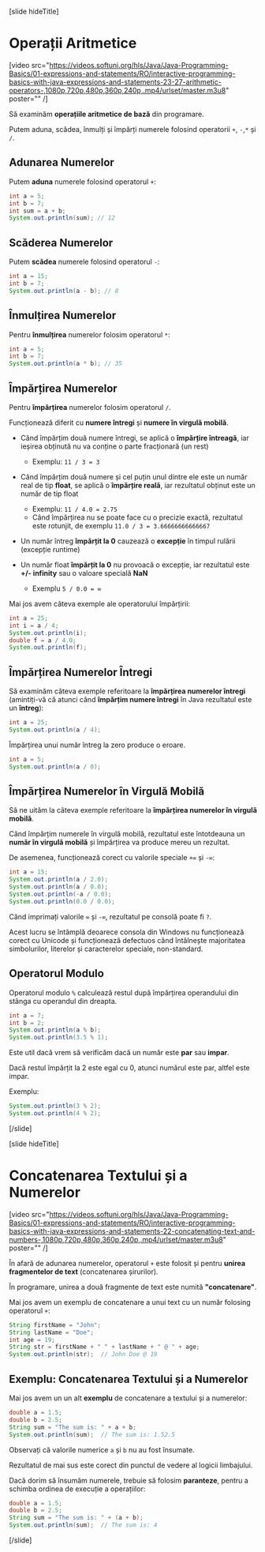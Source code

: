 [slide hideTitle]
# Operații Aritmetice

[video src="https://videos.softuni.org/hls/Java/Java-Programming-Basics/01-expressions-and-statements/RO/interactive-programming-basics-with-java-expressions-and-statements-23-27-arithmetic-operators-,1080p,720p,480p,360p,240p,.mp4/urlset/master.m3u8" poster="" /]

Să examinăm **operațiile aritmetice de bază** din programare.

Putem aduna, scădea, înmulți și împărți numerele folosind operatorii `+`, `-`,`*` și `/`.

## Adunarea Numerelor

Putem **aduna** numerele folosind operatorul `+`:

```java live
int a = 5;
int b = 7;
int sum = a + b;
System.out.println(sum); // 12 
```

## Scăderea Numerelor
Putem **scădea** numerele folosind operatorul `-`:
```java live
int a = 15;
int b = 7;
System.out.println(a - b); // 8
```
## Înmulțirea Numerelor

Pentru **înmulțirea** numerelor folosim operatorul `*`:
```java live
int a = 5;
int b = 7;
System.out.println(a * b); // 35
```

## Împărțirea Numerelor
Pentru **împărțirea** numerelor folosim operatorul `/`.

Funcționează diferit cu **numere întregi** și **numere în virgulă mobilă**.

* Când împărțim două numere întregi, se aplică o **împărțire întreagă**, iar ieșirea obținută nu va conține o parte fracționară (un rest)
  * Exemplu: `11 / 3 = 3`
  
* Când împărțim două numere și cel puțin unul dintre ele este un număr real de tip **float**, se aplică o **împărțire reală**, iar rezultatul obținut este un număr de tip float
  * Exemplu: `11 / 4.0 = 2.75`
  * Când împărțirea nu se poate face cu o precizie exactă, rezultatul este rotunjit, de exemplu `11.0 / 3 = 3.66666666666667`

* Un număr întreg **împărțit la 0** cauzează o **excepție** în timpul rulării (excepție runtime)

* Un număr float **împărțit la 0** nu provoacă o excepție, iar rezultatul este **+/- infinity** sau o valoare specială **NaN**
  * Exemplu `5 / 0.0 = ∞`

Mai jos avem câteva exemple ale operatorului împărțirii:

```java live
int a = 25;
int i = a / 4;
System.out.println(i);
double f = a / 4.0;
System.out.println(f);
```

## Împărțirea Numerelor Întregi
Să examinăm câteva exemple referitoare la **împărțirea numerelor întregi** (amintiți-vă că atunci când **împărțim numere întregi** în Java rezultatul este un **întreg**):

```java live
int a = 25;
System.out.println(a / 4);
```

Împărțirea unui număr întreg la zero produce o eroare.

``` java live
int a = 5;
System.out.println(a / 0);
```

## Împărțirea Numerelor în Virgulă Mobilă

Să ne uităm la câteva exemple referitoare la **împărțirea numerelor în virgulă mobilă**.

Când împărțim numerele în virgulă mobilă, rezultatul este întotdeauna un **număr în virgulă mobilă** și împărțirea va produce mereu un rezultat.

De asemenea, funcționează corect cu valorile speciale `+∞` și `-∞`:

```java live
int a = 15;
System.out.println(a / 2.0);
System.out.println(a / 0.0);
System.out.println(-a / 0.0);
System.out.println(0.0 / 0.0);
```
Când imprimați valorile `∞` și `-∞`, rezultatul pe consolă poate fi `?`.

Acest lucru se întâmplă deoarece consola din Windows nu funcționează corect cu Unicode și funcționează defectuos când întâlnește majoritatea simbolurilor, literelor și caracterelor speciale, non-standard.

## Operatorul Modulo
Operatorul modulo `%` calculează restul după împărțirea operandului din stânga cu operandul din dreapta.

```java live
int a = 7;
int b = 2;
System.out.println(a % b);
System.out.println(3.5 % 1);
```

Este util dacă vrem să verificăm dacă un număr este **par** sau **impar**.

Dacă restul împărțit la 2 este egal cu 0, atunci numărul este par, altfel este impar.

Exemplu:

```java live
System.out.println(3 % 2);
System.out.println(4 % 2);
```
[/slide]

[slide hideTitle]
# Concatenarea Textului și a Numerelor

[video src="https://videos.softuni.org/hls/Java/Java-Programming-Basics/01-expressions-and-statements/RO/interactive-programming-basics-with-java-expressions-and-statements-22-concatenating-text-and-numbers-,1080p,720p,480p,360p,240p,.mp4/urlset/master.m3u8" poster="" /]

În afară de adunarea numerelor, operatorul `+` este folosit și pentru **unirea fragmentelor de text** (concatenarea șirurilor).

În programare, unirea a două fragmente de text este numită **"concatenare"**. 

Mai jos avem un exemplu de concatenare a unui text cu un număr folosing operatorul `+`:

```java live
String firstName = "John";
String lastName = "Doe";
int age = 19;
String str = firstName + " " + lastName + " @ " + age;
System.out.println(str);  // John Doe @ 19
```

## Exemplu: Concatenarea Textului și a Numerelor

Mai jos avem un un alt **exemplu** de concatenare a textului și a numerelor:

```java live
double a = 1.5;
double b = 2.5;
String sum = "The sum is: " + a + b;
System.out.println(sum);  // The sum is: 1.52.5
```
Observați că valorile numerice `a` și `b` nu au fost însumate.

Rezultatul de mai sus este corect din punctul de vedere al logicii limbajului.

Dacă dorim să însumăm numerele, trebuie să folosim **paranteze**, pentru a schimba ordinea de execuție a operațiilor:

```java live
double a = 1.5;
double b = 2.5;
String sum = "The sum is: " + (a + b);
System.out.println(sum);  // The sum is: 4
```

[/slide]
